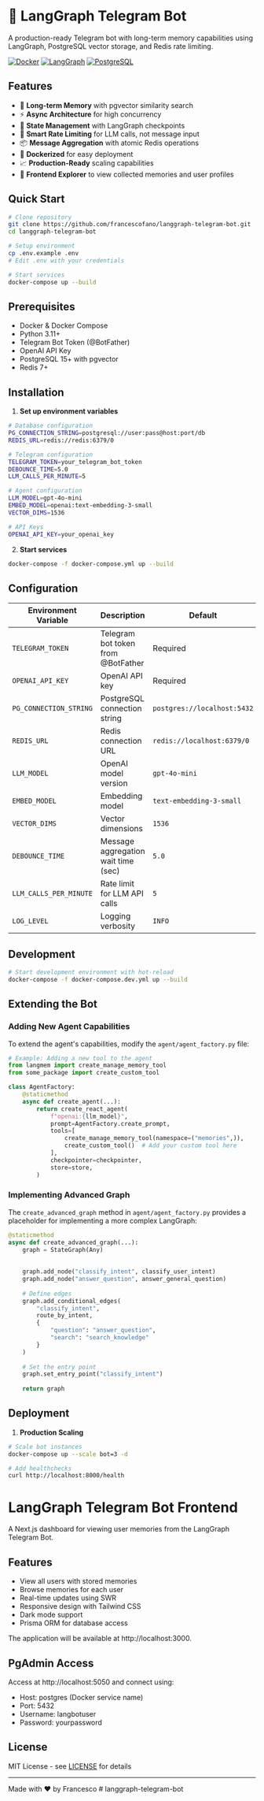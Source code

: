 # 🤖 LangGraph Telegram Bot

A production-ready Telegram bot with long-term memory capabilities using LangGraph, PostgreSQL vector storage, and Redis rate limiting.

[![Docker](https://img.shields.io/badge/Docker-Containerized-blue)](https://www.docker.com)
[![LangGraph](https://img.shields.io/badge/Powered_by-LangGraph-FF6F00)](https://langchain.com/langgraph)
[![PostgreSQL](https://img.shields.io/badge/Storage-PostgreSQL-336791)](https://www.postgresql.org)

## Features

- 🧠 **Long-term Memory** with pgvector similarity search
- ⚡ **Async Architecture** for high concurrency
- 🔄 **State Management** with LangGraph checkpoints
- 🚦 **Smart Rate Limiting** for LLM calls, not message input
- 📦 **Message Aggregation** with atomic Redis operations
- 🐳 **Dockerized** for easy deployment
- 📈 **Production-Ready** scaling capabilities
- 🔧 **Frontend Explorer** to view collected memories and user profiles




## Quick Start

```bash
# Clone repository
git clone https://github.com/francescofano/langgraph-telegram-bot.git
cd langgraph-telegram-bot

# Setup environment
cp .env.example .env
# Edit .env with your credentials

# Start services
docker-compose up --build
```

## Prerequisites

- Docker & Docker Compose
- Python 3.11+
- Telegram Bot Token (@BotFather)
- OpenAI API Key
- PostgreSQL 15+ with pgvector
- Redis 7+

## Installation

1. **Set up environment variables**
```bash
# Database configuration
PG_CONNECTION_STRING=postgresql://user:pass@host:port/db
REDIS_URL=redis://redis:6379/0

# Telegram configuration
TELEGRAM_TOKEN=your_telegram_bot_token
DEBOUNCE_TIME=5.0
LLM_CALLS_PER_MINUTE=5

# Agent configuration
LLM_MODEL=gpt-4o-mini
EMBED_MODEL=openai:text-embedding-3-small
VECTOR_DIMS=1536

# API Keys
OPENAI_API_KEY=your_openai_key
```

2. **Start services**
```bash
docker-compose -f docker-compose.yml up --build
```


## Configuration

| Environment Variable       | Description                          | Default                     |
|----------------------------|--------------------------------------|-----------------------------|
| `TELEGRAM_TOKEN`           | Telegram bot token from @BotFather   | Required                    |
| `OPENAI_API_KEY`           | OpenAI API key                       | Required                    |
| `PG_CONNECTION_STRING`     | PostgreSQL connection string         | `postgres://localhost:5432`|
| `REDIS_URL`                | Redis connection URL                 | `redis://localhost:6379/0` |
| `LLM_MODEL`                | OpenAI model version                 | `gpt-4o-mini`              |
| `EMBED_MODEL`              | Embedding model                      | `text-embedding-3-small`    |
| `VECTOR_DIMS`              | Vector dimensions                    | `1536`                      |
| `DEBOUNCE_TIME`            | Message aggregation wait time (sec)  | `5.0`                       |
| `LLM_CALLS_PER_MINUTE`     | Rate limit for LLM API calls         | `5`                         |
| `LOG_LEVEL`                | Logging verbosity                    | `INFO`                      |

## Development

```bash
# Start development environment with hot-reload
docker-compose -f docker-compose.dev.yml up --build

```

## Extending the Bot

### Adding New Agent Capabilities

To extend the agent's capabilities, modify the `agent/agent_factory.py` file:

```python
# Example: Adding a new tool to the agent
from langmem import create_manage_memory_tool
from some_package import create_custom_tool

class AgentFactory:
    @staticmethod
    async def create_agent(...):
        return create_react_agent(
            f"openai:{llm_model}",
            prompt=AgentFactory.create_prompt,
            tools=[
                create_manage_memory_tool(namespace=("memories",)),
                create_custom_tool()  # Add your custom tool here
            ],
            checkpointer=checkpointer,
            store=store,
        )
```

### Implementing Advanced Graph

The `create_advanced_graph` method in `agent/agent_factory.py` provides a placeholder for implementing a more complex LangGraph:

```python
@staticmethod
async def create_advanced_graph(...):
    graph = StateGraph(Any)
    
    
    graph.add_node("classify_intent", classify_user_intent)
    graph.add_node("answer_question", answer_general_question)
    
    # Define edges
    graph.add_conditional_edges(
        "classify_intent",
        route_by_intent,
        {
            "question": "answer_question",
            "search": "search_knowledge"
        }
    )
    
    # Set the entry point
    graph.set_entry_point("classify_intent")
    
    return graph
```

## Deployment

1. **Production Scaling**
```bash
# Scale bot instances
docker-compose up --scale bot=3 -d

# Add healthchecks
curl http://localhost:8000/health
```


# LangGraph Telegram Bot Frontend

A Next.js dashboard for viewing user memories from the LangGraph Telegram Bot.

## Features

- View all users with stored memories
- Browse memories for each user
- Real-time updates using SWR
- Responsive design with Tailwind CSS
- Dark mode support
- Prisma ORM for database access



 
The application will be available at http://localhost:3000.

## PgAdmin Access

Access at http://localhost:5050 and connect using:
- Host: postgres (Docker service name)
- Port: 5432
- Username: langbotuser
- Password: yourpassword



## License

MIT License - see [LICENSE](LICENSE) for details

---

Made with ❤️ by Francesco # langgraph-telegram-bot
